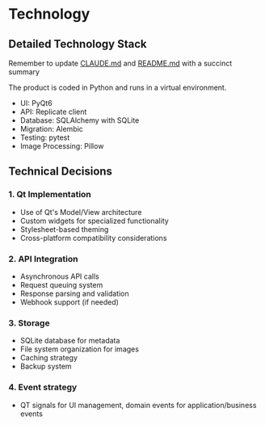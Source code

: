 # Technology

## Detailed Technology Stack

Remember to update [CLAUDE.md](../CLAUDE.md) and [README.md](../README.md) with a succinct summary

The product is coded in Python and runs in a virtual environment. 

- UI: PyQt6
- API: Replicate client
- Database: SQLAlchemy with SQLite
- Migration: Alembic
- Testing: pytest
- Image Processing: Pillow

## Technical Decisions

### 1. Qt Implementation
- Use of Qt's Model/View architecture
- Custom widgets for specialized functionality
- Stylesheet-based theming
- Cross-platform compatibility considerations

### 2. API Integration
- Asynchronous API calls
- Request queuing system
- Response parsing and validation
- Webhook support (if needed)

### 3. Storage
- SQLite database for metadata
- File system organization for images
- Caching strategy
- Backup system

### 4. Event strategy
- QT signals for UI management, domain events for application/business events
